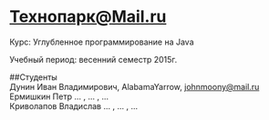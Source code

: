 Технопарк@Mail.ru  
============  
Курс: Углубленное программирование на Java  
  
Учебный период: весенний семестр 2015г.
  
##Студенты  
Дунин Иван Владимирович, AlabamaYarrow, johnmoony@mail.ru  
Ермишкин Петр ... , ... , ...  
Криволапов Владислав ... , ... , ...  
